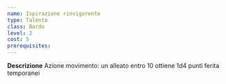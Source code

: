 ```yaml
---
name: Ispirazione rinvigorente
type: Talento
class: Bardo
level: 2
cost: 5
prerequisites: 
---
```


**Descrizione**
Azione movimento: un alleato entro 10 ottiene 1d4 punti ferita temporanei